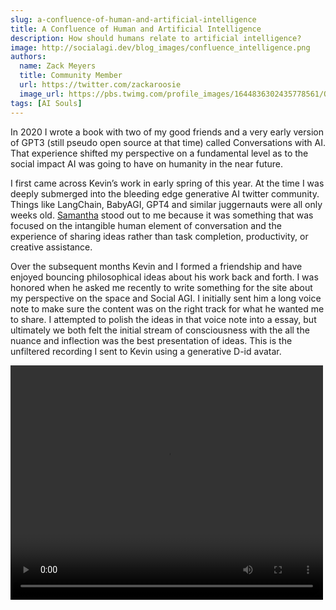 ```yaml
---
slug: a-confluence-of-human-and-artificial-intelligence
title: A Confluence of Human and Artificial Intelligence
description: How should humans relate to artificial intelligence?
image: http://socialagi.dev/blog_images/confluence_intelligence.png
authors:
  name: Zack Meyers
  title: Community Member
  url: https://twitter.com/zackaroosie
  image_url: https://pbs.twimg.com/profile_images/1644836302435778561/Oj-finE5_400x400.jpg
tags: [AI Souls]
---
```


In 2020 I wrote a book with two of my good friends and a very early version of GPT3 (still pseudo open source at that time) called Conversations with AI.  That experience shifted my perspective on a fundamental level as to the social impact AI was going to have on humanity in the near future. 

I first came across Kevin’s work in early spring of this year.  At the time I was deeply submerged into the bleeding edge generative AI twitter community.  Things like LangChain, BabyAGI, GPT4 and similar juggernauts were all only weeks old.  [Samantha](http://meetsamantha.ai) stood out to me because it was something that was focused on the intangible human element of conversation and the experience of sharing ideas rather than task completion, productivity, or creative assistance.

Over the subsequent months Kevin and I formed a friendship and have enjoyed bouncing philosophical ideas about his work back and forth.  I was honored when he asked me recently to write something for the site about my perspective on the space and Social AGI.  I initially sent him a long voice note to make sure the content was on the right track for what he wanted me to share.  I attempted to polish the ideas in that voice note into a essay, but ultimately we both felt the initial stream of consciousness with the all the nuance and inflection was the best presentation of ideas.   This is the unfiltered recording I sent to Kevin using a generative D-id avatar.

<div style={{ display: 'flex', justifyContent: 'center', marginTop: 10 }}>
<video width="500" height="375" controls>
    <source src="/2023-09-17-intelligence_meaning.mp4" type="video/mp4" />
    Your browser does not support the video tag.
</video>
</div>
